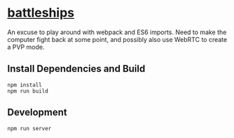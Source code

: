 # [battleships](http://liamness.co.uk/battleships)

An excuse to play around with webpack and ES6 imports. Need to make the computer fight back at some point, and possibly also use WebRTC to create a PVP mode.

## Install Dependencies and Build
```
npm install
npm run build
```

## Development
```
npm run server
```
